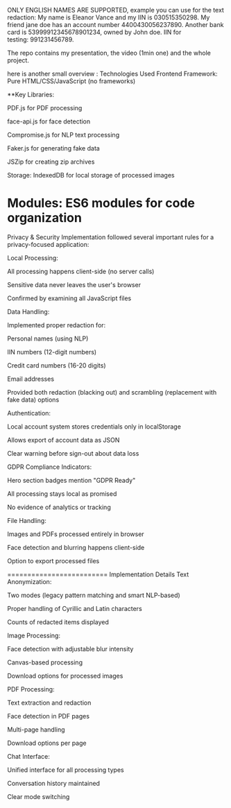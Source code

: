 ONLY ENGLISH NAMES ARE SUPPORTED, example you can use for the text redaction:
My name is Eleanor Vance and my IIN is 030515350298.   My friend jane doe has an account number 4400430056237890.   Another bank card is 53999912345678901234, owned by John doe.   IIN for testing: 991231456789.


The repo contains my presentation, the video (1min one) and the whole project.

here is another small overview :
Technologies Used
Frontend Framework: Pure HTML/CSS/JavaScript (no frameworks)

**Key Libraries:

PDF.js for PDF processing

face-api.js for face detection

Compromise.js for NLP text processing

Faker.js for generating fake data

JSZip for creating zip archives

Storage: IndexedDB for local storage of processed images

Modules: ES6 modules for code organization
=========
Privacy & Security Implementation
followed several important rules for a privacy-focused application:

Local Processing:

All processing happens client-side (no server calls)

Sensitive data never leaves the user's browser

Confirmed by examining all JavaScript files

Data Handling:

Implemented proper redaction for:

Personal names (using NLP)

IIN numbers (12-digit numbers)

Credit card numbers (16-20 digits)

Email addresses

Provided both redaction (blacking out) and scrambling (replacement with fake data) options

Authentication:

Local account system stores credentials only in localStorage

Allows export of account data as JSON

Clear warning before sign-out about data loss

GDPR Compliance Indicators:

Hero section badges mention "GDPR Ready"

All processing stays local as promised

No evidence of analytics or tracking

File Handling:

Images and PDFs processed entirely in browser

Face detection and blurring happens client-side

Option to export processed files

=========================
Implementation Details
Text Anonymization:

Two modes (legacy pattern matching and smart NLP-based)

Proper handling of Cyrillic and Latin characters

Counts of redacted items displayed

Image Processing:

Face detection with adjustable blur intensity

Canvas-based processing

Download options for processed images

PDF Processing:

Text extraction and redaction

Face detection in PDF pages

Multi-page handling

Download options per page

Chat Interface:

Unified interface for all processing types

Conversation history maintained

Clear mode switching
